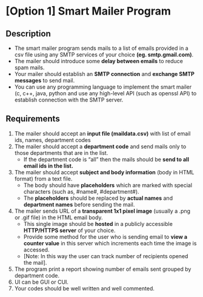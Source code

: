 # [Option 1] Smart Mailer Program

## Description
- The smart mailer program sends mails to a list of emails provided in a csv file using any
SMTP services of your choice **(eg. smtp.gmail.com)**. 
- The mailer should introduce some **delay between emails** to reduce spam mails. 
- Your mailer should establish an **SMTP connection** and **exchange SMTP messages** to send mail. 
- You can use any programming language to implement the smart mailer (c, c++, java, python and use any high-level API
(such as openssl API) to establish connection with the SMTP server.

## Requirements
1. The mailer should accept an **input file (maildata.csv)** with list of email ids, names,
department codes
2. The mailer should accept a **department code** and send mails only to those departments
that are in the list. 
   - If the department code is “all” then the mails should be **send to all
   email ids in the list.**
3. The mailer should accept **subject and body information** (body in HTML format) from a
text file. 
   - The body should have **placeholders** which are marked with special characters
   (such as, #name#, #department#). 
   - The **placeholders** should be replaced by **actual names** and **department names** before sending the mail.
4. The mailer sends URL of a **transparent 1x1 pixel image** (usually a .png or .gif file) in the
HTML email body. 
   - This single image should be **hosted** in a publicly accessible **HTTP/HTTPS server** of your choice. 
   - Provide some method for the user who is sending email to **view a counter value** in this server which increments each time the image is
   accessed. 
   - [Note: In this way the user can track number of recipients opened the mail].
5. The program print a report showing number of emails sent grouped by department
code.
6. UI can be GUI or CUI.
7. Your codes should be well written and well commented.